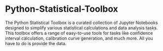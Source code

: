 # Python-Statistical-Toolbox
The Python Statistical Toolbox is a curated collection of Jupyter Notebooks designed to simplify various statistical calculations and data analysis tasks. This toolbox offers a range of easy-to-use tools for tasks like confidence interval calculation, calibration curve generation, and much more. All you have to do is provide the data.
